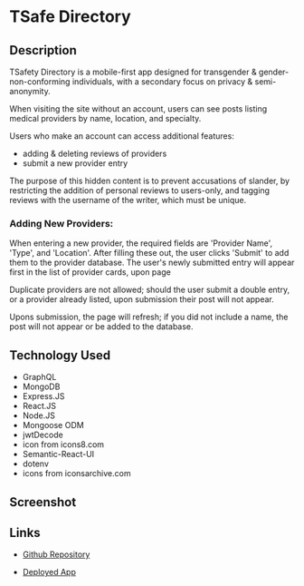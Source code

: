 # TSafe Directory

## Description

TSafety Directory is a mobile-first app designed for transgender & gender-non-conforming individuals, with a secondary focus on privacy & semi-anonymity.

When visiting the site without an account, users can see posts listing medical providers by name, location, and specialty.

Users who make an account can access additional features:
- adding & deleting reviews of providers
- submit a new provider entry

The purpose of this hidden content is to prevent accusations of slander, by restricting the addition of personal reviews to users-only, and tagging reviews with the username of the writer, which must be unique.

### Adding New Providers:

When entering a new provider, the required fields are 'Provider Name', 'Type', and 'Location'.  After filling these out, the user clicks 'Submit' to add them to the provider database.  The user's newly submitted entry will appear first in the list of provider cards, upon page

Duplicate providers are not allowed; should the user submit a double entry, or a provider already listed, upon submission their post will not appear.

Upons submission, the page will refresh; if you did not include a name, the post will not appear or be added to the database.



## Technology Used

- GraphQL
- MongoDB
- Express.JS
- React.JS
- Node.JS
- Mongoose ODM
- jwtDecode
- icon from icons8.com
- Semantic-React-UI
- dotenv
- icons from iconsarchive.com




## Screenshot






## Links
- [Github Repository](https://github.com/londonlast21/safeT)

- [Deployed App](https://protected-bayou-57861.herokuapp.com/)